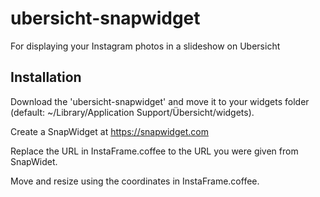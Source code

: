 # ubersicht-snapwidget
For displaying your Instagram photos in a slideshow on Ubersicht

## Installation

Download the 'ubersicht-snapwidget' and move it to your widgets folder (default: ~/Library/Application Support/Übersicht/widgets).

Create a SnapWidget at https://snapwidget.com

Replace the URL in InstaFrame.coffee to the URL you were given from SnapWidet.

Move and resize using the coordinates in InstaFrame.coffee.
